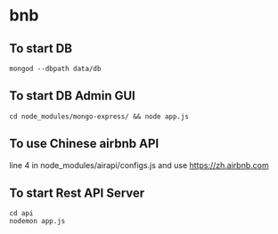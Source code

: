 # bnb

## To start DB
```
mongod --dbpath data/db
```

## To start DB Admin GUI
```
cd node_modules/mongo-express/ && node app.js
```

## To use Chinese airbnb API
line 4 in node_modules/airapi/configs.js and use
https://zh.airbnb.com

## To start Rest API Server
```
cd api
nodemon app.js
```
